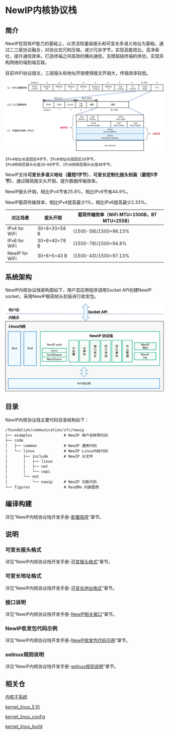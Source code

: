 # NewIP内核协议栈

## 简介

NewIP在现有IP能力的基础上，以灵活轻量级报头和可变长多语义地址为基础，通过二三层协议融合，对协议去冗和压缩，减少冗余字节，实现高能效比，高净吞吐，提升通信效率。打造终端之间高效的横向通信，支撑超级终端的体验，实现异构网络的端到端互联。

目前WiFi协议报文，三层报头和地址开销使得报文开销大，传输效率较低。

![image-20220915162621809](figures/image-20220915162621809.png)

```
IPv4地址长度固定4字节，IPv6地址长度固定16字节。
IPv4网络层报头长度20~60字节，IPv6网络层报头长度40字节。
```

NewIP支持**可变长多语义地址（最短1字节）**，**可变长定制化报头封装（最短5字节）**，通过精简报文头开销，提升数据传输效率。

NewIP报头开销，相比IPv4节省25.9%，相比IPv6节省44.9%。

NewIP载荷传输效率，相比IPv4提高最少1%，相比IPv6提高最少2.33%。

| 对比场景       | 报头开销     | 载荷传输效率（WiFi MTU=1500B，BT MTU=255B） |
| -------------- | ------------ | ------------------------------------------- |
| IPv4 for WiFi  | 30+8+20=58 B | (1500-58)/1500=96.13%                       |
| IPv6 for WiFi  | 30+8+40=78 B | (1500-78)/1500=94.8%                        |
| NewIP for WiFi | 30+8+5=43 B  | (1500-43)/1500=97.13%                       |

## 系统架构

NewIP内核协议栈架构图如下，用户态应用程序调用Socket API创建NewIP socket，采用NewIP极简帧头封装进行收发包。

![image-20220901152539801](figures/image-20220901152539801.png)

## 目录

NewIP内核协议栈主要代码目录结构如下：

```
/foundation/communication/sfc/newip
├── examples              # NewIP 用户态样例代码
├── code
│   ├── common            # NewIP 通用代码
│   └── linux             # NewIP Linux内核代码
│       ├── include       # NewIP 头文件
│       │   ├── linux
│       │   ├── net
│       │   └── uapi
│       └── net
│           └── newip     # NewIP 功能代码
└── figures               # ReadMe 内嵌图例
```

## 编译构建

详见“NewIP内核协议栈开发手册-[配置指导](https://gitee.com/openharmony/docs/blob/master/zh-cn/device-dev/kernel/kernel-standard-newip.md#newip配置指导)”章节。

## 说明

### 可变长报头格式

详见“NewIP内核协议栈开发手册-[可变报头格式](https://gitee.com/openharmony/docs/blob/master/zh-cn/device-dev/kernel/kernel-standard-newip.md#可变长报头格式)”章节。

### 可变长地址格式

详见“NewIP内核协议栈开发手册-[可变长地址格式](https://gitee.com/openharmony/docs/blob/master/zh-cn/device-dev/kernel/kernel-standard-newip.md#可变长地址格式)”章节。

### 接口说明

详见“NewIP内核协议栈开发手册-[NewIP相关接口](https://gitee.com/openharmony/docs/blob/master/zh-cn/device-dev/kernel/kernel-standard-newip.md#newip相关接口)”章节。

### NewIP收发包代码示例

详见“NewIP内核协议栈开发手册-[NewIP收发包代码示例](https://gitee.com/openharmony/docs/blob/master/zh-cn/device-dev/kernel/kernel-standard-newip.md#newip收发包代码示例)”章节。

### selinux规则说明

详见“NewIP内核协议栈开发手册-[selinux规则说明](https://gitee.com/openharmony/docs/blob/master/zh-cn/device-dev/kernel/kernel-standard-newip.md#selinux规则说明)”章节。

## 相关仓

[内核子系统](https://gitee.com/openharmony/docs/blob/master/zh-cn/readme/%E5%86%85%E6%A0%B8%E5%AD%90%E7%B3%BB%E7%BB%9F.md)

[kernel_linux_5.10](https://gitee.com/openharmony/kernel_linux_5.10)

[kernel_linux_config](https://gitee.com/openharmony/kernel_linux_config)

[kernel_linux_build](https://gitee.com/openharmony/kernel_linux_build)

